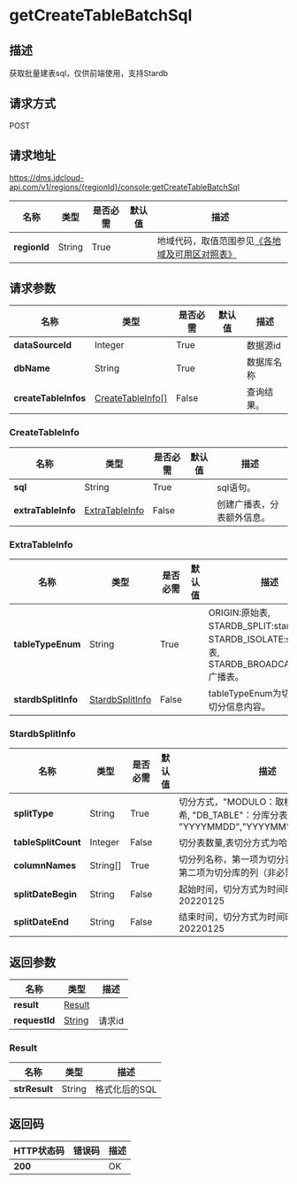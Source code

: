 # getCreateTableBatchSql


## 描述
获取批量建表sql，仅供前端使用，支持Stardb

## 请求方式
POST

## 请求地址
https://dms.jdcloud-api.com/v1/regions/{regionId}/console:getCreateTableBatchSql

|名称|类型|是否必需|默认值|描述|
|---|---|---|---|---|
|**regionId**|String|True| |地域代码，取值范围参见[《各地域及可用区对照表》](../Enum-Definitions/Regions-AZ.md)|

## 请求参数
|名称|类型|是否必需|默认值|描述|
|---|---|---|---|---|
|**dataSourceId**|Integer|True| |数据源id|
|**dbName**|String|True| |数据库名称|
|**createTableInfos**|[CreateTableInfo[]](getcreatetablebatchsql#createtableinfo)|False| |查询结果。|

### <div id="createtableinfo">CreateTableInfo</div>
|名称|类型|是否必需|默认值|描述|
|---|---|---|---|---|
|**sql**|String|True| |sql语句。|
|**extraTableInfo**|[ExtraTableInfo](getcreatetablebatchsql#extratableinfo)|False| |创建广播表，分表额外信息。|
### <div id="extratableinfo">ExtraTableInfo</div>
|名称|类型|是否必需|默认值|描述|
|---|---|---|---|---|
|**tableTypeEnum**|String|True| |ORIGIN:原始表, STARDB_SPLIT:stardb切分表, STARDB_ISOLATE:stardb孤立表, STARDB_BROADCAST:stardb广播表。|
|**stardbSplitInfo**|[StardbSplitInfo](getcreatetablebatchsql#stardbsplitinfo)|False| |tableTypeEnum为切分表时的切分信息内容。|
### <div id="stardbsplitinfo">StardbSplitInfo</div>
|名称|类型|是否必需|默认值|描述|
|---|---|---|---|---|
|**splitType**|String|True| |切分方式，"MODULO：取模, "HASH"：哈希, "DB_TABLE"：分库分表, "YYYYMMDD","YYYYMM","MM","MMDD"|
|**tableSplitCount**|Integer|False| |切分表数量,表切分方式为哈希取模时必需|
|**columnNames**|String[]|True| |切分列名称，第一项为切分表的列（必需），第二项为切分库的列（非必需)|
|**splitDateBegin**|String|False| |起始时间，切分方式为时间时必需，格式为20220125|
|**splitDateEnd**|String|False| |结束时间，切分方式为时间时必需，格式为20220125|

## 返回参数
|名称|类型|描述|
|---|---|---|
|**result**|[Result](getcreatetablebatchsql#result)| |
|**requestId**|[String](getcreatetablebatchsql#result)|请求id|

### <div id="result">Result</div>
|名称|类型|描述|
|---|---|---|
|**strResult**|String|格式化后的SQL|

## 返回码
|HTTP状态码|错误码|描述|
|---|---|---|
|**200**||OK|
